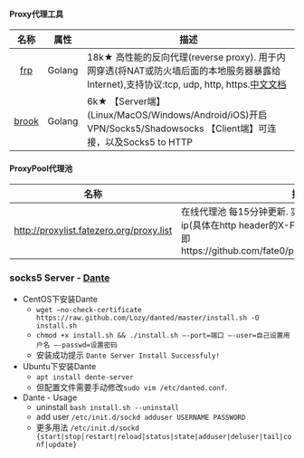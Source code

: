 
#### Proxy代理工具

|名称|属性|描述|
|:-------------:|--|-----|
|[frp](https://github.com/fatedier/frp)|Golang|18k★ 高性能的反向代理(reverse proxy). 用于内网穿透(将NAT或防火墙后面的本地服务器暴露给Internet),支持协议:tcp, udp, http, https.[中文文档](https://github.com/fatedier/frp/blob/master/README_zh.md)|
|[brook](https://github.com/txthinking/brook)|Golang|6k★ 【Server端】(Linux/MacOS/Windows/Android/iOS)开启VPN/Socks5/Shadowsocks 【Client端】可连接，以及Socks5 to HTTP|

#### ProxyPool代理池

|名称|描述|
|:-------------:|-----|
|http://proxylist.fatezero.org/proxy.list | 在线代理池 每15分钟更新. 实测很多高匿代理会暴露真实ip(具体在http header的X-Forwarded-For中最后一个ip)   即https://github.com/fate0/proxylist/blob/master/proxy.list|


### socks5 Server - [Dante](https://github.com/Lozy/danted)

* CentOS下安装Dante
  * `wget —no-check-certificate https://raw.github.com/Lozy/danted/master/install.sh -O install.sh`
  * `chmod +x install.sh && ./install.sh –-port=端口 –-user=自己设置用户名 –-passwd=设置密码`
  * 安装成功提示 `Dante Server Install Successfuly!`
* Ubuntu下安装Dante
  * `apt install dente-server`
  * 但配置文件需要手动修改`sudo vim /etc/danted.conf`.
* Dante - Usage
  * uninstall `bash install.sh --uninstall`
  * add user `/etc/init.d/sockd adduser USERNAME PASSWORD`
  * 更多用法 `/etc/init.d/sockd {start|stop|restart|reload|status|state|adduser|deluser|tail|conf|update}`
